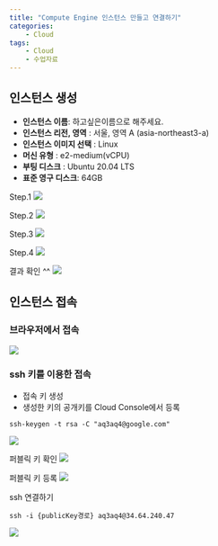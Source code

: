 ```yaml
---
title: "Compute Engine 인스턴스 만들고 연결하기"
categories: 
    - Cloud
tags: 
    - Cloud
    - 수업자료
---
```


## 인스턴스 생성

* **인스턴스 이름**: 하고싶은이름으로 해주세요.
* **인스턴스 리전, 영역** : 서울, 영역 A (asia-northeast3-a)
* **인스턴스 이미지 선택** : Linux
* **머신 유형** : e2-medium(vCPU)
* **부팅 디스크** : Ubuntu 20.04 LTS
* **표준 영구 디스크**: 64GB

Step.1
![](https://storage.googleapis.com/cloud-based-web-application-development/chapter10/computeEngine/step01.png)

Step.2
![](https://storage.googleapis.com/cloud-based-web-application-development/chapter10/computeEngine/step02.png)

Step.3
![](https://storage.googleapis.com/cloud-based-web-application-development/chapter10/computeEngine/step031.png)

Step.4
![](https://storage.googleapis.com/cloud-based-web-application-development/chapter10/computeEngine/step03.png)

결과 확인 ^^
![](https://storage.googleapis.com/cloud-based-web-application-development/chapter10/computeEngine/result.png)

## 인스턴스 접속
### 브라우저에서 접속
![](https://storage.googleapis.com/cloud-based-web-application-development/chapter10/computeEngine/connect01.png)

### ssh 키를 이용한 접속    
* 접속 키 생성
* 생성한 키의 공개키를 Cloud Console에서 등록
```shell
ssh-keygen -t rsa -C "aq3aq4@google.com"
```

![](https://storage.googleapis.com/cloud-based-web-application-development/chapter10/computeEngine/sshkey-make.png)

퍼블릭 키 확인
![](https://storage.googleapis.com/cloud-based-web-application-development/chapter10/computeEngine/sshkey-confirm.png)

퍼블릭 키 등록
![](https://storage.googleapis.com/cloud-based-web-application-development/chapter10/computeEngine/sshkey-regi.png)

ssh 연결하기
```shell
ssh -i {publicKey경로} aq3aq4@34.64.240.47
```
![](https://storage.googleapis.com/cloud-based-web-application-development/chapter10/computeEngine/connected.png)


